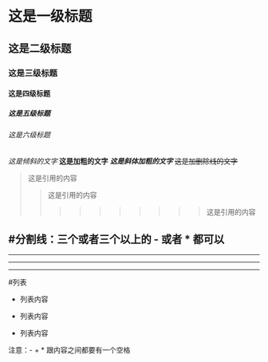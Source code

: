 # 这是一级标题
## 这是二级标题
### 这是三级标题
#### 这是四级标题
##### 这是五级标题
###### 这是六级标题


*这是倾斜的文字*
**这是加粗的文字**
***这是斜体加粗的文字***
~~这是加删除线的文字~~

>这是引用的内容
>>这是引用的内容
>>>>>>>>>>这是引用的内容

#分割线：三个或者三个以上的 - 或者 * 都可以
---
----
***
*****

#列表
- 列表内容
+ 列表内容
* 列表内容

注意：- + * 跟内容之间都要有一个空格